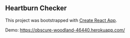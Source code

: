 ## Heartburn Checker

This project was bootstrapped with [Create React App](https://github.com/facebook/create-react-app).

Demo: https://obscure-woodland-46440.herokuapp.com/
